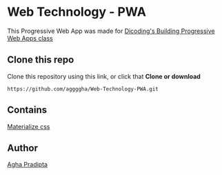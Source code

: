 # Web Technology - PWA
This Progressive Web App was made for [Dicoding's Building Progressive Web Apps class](https://www.dicoding.com/academies/74)

## Clone this repo
Clone this repository using this link, or click that **Clone or download**
```
https://github.com/aggggha/Web-Technology-PWA.git
```

## Contains
[Materialize css](https://materializecss.com/)

## Author
[Agha Pradipta](https://twitter.com/aggggha)